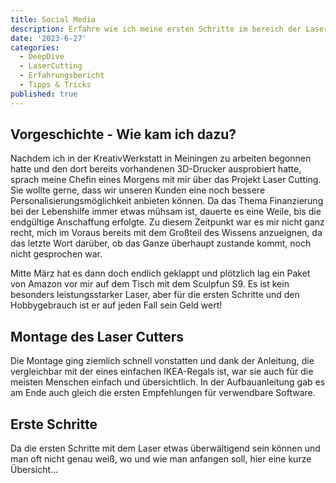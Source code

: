```yaml
---
title: Social Media
description: Erfahre wie ich meine ersten Schritte im bereich der Laser Gravur & Cuttin gemacht habe und was dabei gelernt habe.
date: '2023-6-27'
categories:
  - DeepDive
  - LaserCutting
  - Erfahrungsbericht
  - Tipps & Tricks
published: true
---
```


## Vorgeschichte - Wie kam ich dazu?

Nachdem ich in der KreativWerkstatt in Meiningen zu arbeiten begonnen hatte und den dort bereits vorhandenen 3D-Drucker ausprobiert hatte, sprach meine Chefin eines Morgens mit mir über das Projekt Laser Cutting. Sie wollte gerne, dass wir unseren Kunden eine noch bessere Personalisierungsmöglichkeit anbieten können. Da das Thema Finanzierung bei der Lebenshilfe immer etwas mühsam ist, dauerte es eine Weile, bis die endgültige Anschaffung erfolgte. Zu diesem Zeitpunkt war es mir nicht ganz recht, mich im Voraus bereits mit dem Großteil des Wissens anzueignen, da das letzte Wort darüber, ob das Ganze überhaupt zustande kommt, noch nicht gesprochen war.

Mitte März hat es dann doch endlich geklappt und plötzlich lag ein Paket von Amazon vor mir auf dem Tisch mit dem Sculpfun S9. Es ist kein besonders leistungsstarker Laser, aber für die ersten Schritte und den Hobbygebrauch ist er auf jeden Fall sein Geld wert!

## Montage des Laser Cutters

Die Montage ging ziemlich schnell vonstatten und dank der Anleitung, die vergleichbar mit der eines einfachen IKEA-Regals ist, war sie auch für die meisten Menschen einfach und übersichtlich. In der Aufbauanleitung gab es am Ende auch gleich die ersten Empfehlungen für verwendbare Software.

## Erste Schritte

Da die ersten Schritte mit dem Laser etwas überwältigend sein können und man oft nicht genau weiß, wo und wie man anfangen soll, hier eine kurze Übersicht...